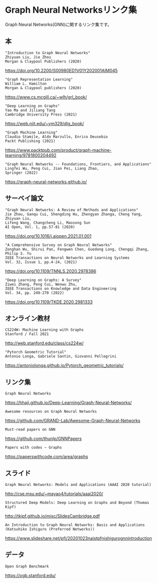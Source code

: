 # Graph Neural Networksリンク集
Graph Neural Networks(GNN)に関するリンク集です。

## 本
    "Introduction to Graph Neural Networks"
    Zhiyuan Liu, Jie Zhou
    Morgan & Claypool Publishers (2020)
https://doi.org/10.2200/S00980ED1V01Y202001AIM045

    "Graph Representation Learning"
    William L. Hamilton
    Morgan & Claypool publishers (2020)
https://www.cs.mcgill.ca/~wlh/grl_book/

    "Deep Learning on Graphs"
    Yao Ma and Jiliang Tang
    Cambridge University Press (2021)
https://web.njit.edu/~ym329/dlg_book/

    "Graph Machine Learning"
    Claudio Stamile, Aldo Marzullo, Enrico Deusebio 
    Packt Publishing (2021)
https://www.packtpub.com/product/graph-machine-learning/9781800204492

    "Graph Neural Networks -- Foundations, Frontiers, and Applications"
    Lingfei Wu, Peng Cui, Jian Pei, Liang Zhao, 
    Springer (2022)
https://graph-neural-networks.github.io/

## サーベイ論文
    "Graph Neural Networks: A Review of Methods and Applications"
    Jie Zhou, Ganqu Cui, Shengding Hu, Zhengyan Zhanga, Cheng Yang, Zhiyuan Liu, 
    Lifeng Wang, Changcheng Li, Maosong Sun
    AI Open, Vol. 1, pp.57-81 (2020)
https://doi.org/10.1016/j.aiopen.2021.01.001

    "A Comprehensive Survey on Graph Neural Networks"
    Zonghan Wu, Shirui Pan, Fengwen Chen, Guodong Long, Chengqi Zhang, Philip S. Yu
    IEEE Transactions on Neural Networks and Learning Systems
    Vol. 32, Issue 1, pp.4-24, (2021)
https://doi.org/10.1109/TNNLS.2020.2978386

    "Deep Learning on Graphs: A Survey"
    Ziwei Zhang, Peng Cui, Wenwu Zhu,
    IEEE Transactions on Knowledge and Data Engineering
    Vol. 34, pp. 249-270 (2022)
https://doi.org/10.1109/TKDE.2020.2981333

## オンライン教材
    CS224W: Machine Learning with Graphs
    Stanford / Fall 2021
http://web.stanford.edu/class/cs224w/

    "Pytorch Geometric Tutorial"
    Antonio Longa, Gabriele Santin, Giovanni Pellegrini
https://antoniolonga.github.io/Pytorch_geometric_tutorials/

## リンク集
    Graph Neural Networks
https://hhaji.github.io/Deep-Learning/Graph-Neural-Networks/

    Awesome resources on Graph Neural Networks
https://github.com/GRAND-Lab/Awesome-Graph-Neural-Networks

    Must-read papers on GNN
https://github.com/thunlp/GNNPapers

    Papers with codes – Graphs
https://paperswithcode.com/area/graphs

## スライド
    Graph Neural Networks: Models and Applications (AAAI 2020 tutorial)
http://cse.msu.edu/~mayao4/tutorials/aaai2020/

    Structured Deep Models: Deep Learning on Graphs and Beyond (Thomas Kipf)
http://tkipf.github.io/misc/SlidesCambridge.pdf

    An Introduction to Graph Neural Networks: Basis and Applications 
    (Katsuhiko Ishiguro (Preferred Networks))
https://www.slideshare.net/pfi/20201023naistpfnishigurognnintroduction

## データ
    Open Graph Benchmark
https://ogb.stanford.edu/
